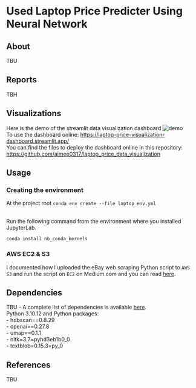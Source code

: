# Used Laptop Price Predicter Using Neural Network 
## About 
TBU

## Reports 
TBH 

## Visualizations 
Here is the demo of the streamlit data visualization dashboard 
![demo](dashboard.gif)
<br> To use the dashboard online: https://laptop-price-visualization-dashboard.streamlit.app/ 
<br> You can find the files to deploy the dashboard online in this repository: https://github.com/aimee0317/laptop_price_data_visualization

## Usage

### Creating the environment

At the project root
`conda env create --file laptop_env.yml`

<br>Run the following command from the environment where you installed
JupyterLab.

`conda install nb_conda_kernels`

### AWS EC2 & S3
I documented how I uploaded the eBay web scraping Python script to `AWS S3` and run the script on `EC2` on Medium.com and you can read [here](https://medium.com/@aimee.tang0317/beginners-guide-to-aws-how-to-run-a-python-script-stored-in-s3-on-ec2-f05730c500e7). 

## Dependencies

TBU - A complete list of dependencies is available [here](TBU).
<br>Python 3.10.12 and Python packages: 
<br>- hdbscan==0.8.29
<br>- openai==0.27.8
<br>- umap==0.1.1
<br>- nltk=3.7=pyhd3eb1b0_0
<br>- textblob=0.15.3=py_0

## References 
TBU


